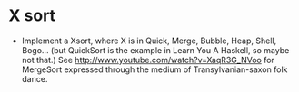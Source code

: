 
X sort
======

- Implement a Xsort, where X is in Quick, Merge, Bubble, Heap, Shell, Bogo... (but QuickSort is the example in Learn You A Haskell, so maybe not that.)  See http://www.youtube.com/watch?v=XaqR3G_NVoo for MergeSort expressed through the medium of Transylvanian-saxon folk dance.

